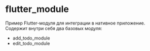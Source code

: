 # flutter_module

Пример Flutter-модуля для интеграции в нативное приложение. Содержит внутри себя два базовых модуля:
- add_todo_module
- edit_todo_module

